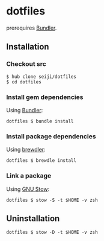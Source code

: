 dotfiles
========

prerequires [Bundler](http://bundler.io/).

Installation
------------

### Checkout src  

    $ hub clone seiji/dotfiles
    $ cd dotfiles
    
### Install gem dependencies   

Using [Bundler](http://bundler.io/):

    dotfiles $ bundle install

### Install package dependencies

Using [brewdler](https://github.com/andrew/brewdler):

    dotfiles $ brewdle install
    
### Link a package

Using [GNU Stow](http://www.gnu.org/software/stow/):

    dotfiles $ stow -S -t $HOME -v zsh

Uninstallation
--------------

    dotfiles $ stow -D -t $HOME -v zsh
